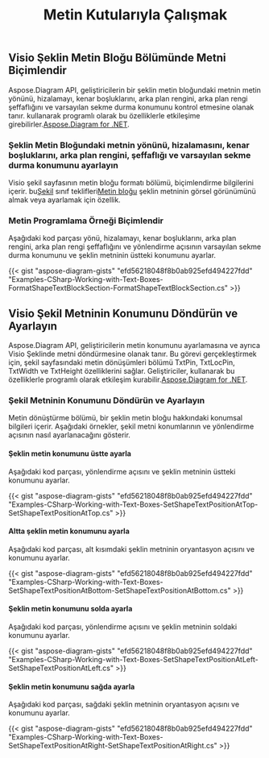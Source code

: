 ﻿---
title: Metin Kutularıyla Çalışmak
type: docs
weight: 210
url: /tr/net/working-with-text-boxes/
description: Bu bölümde bir metin şeklinin Aspose.Diagram ile nasıl biçimlendirileceği açıklanmaktadır.
---
## **Visio Şeklin Metin Bloğu Bölümünde Metni Biçimlendir**
 Aspose.Diagram API, geliştiricilerin bir şeklin metin bloğundaki metnin metin yönünü, hizalamayı, kenar boşluklarını, arka plan rengini, arka plan rengi şeffaflığını ve varsayılan sekme durma konumunu kontrol etmesine olanak tanır. kullanarak programlı olarak bu özelliklerle etkileşime girebilirler.[Aspose.Diagram for .NET](https://products.aspose.com/diagram/net/).
### **Şeklin Metin Bloğundaki metnin yönünü, hizalamasını, kenar boşluklarını, arka plan rengini, şeffaflığı ve varsayılan sekme durma konumunu ayarlayın**
 Visio şekil sayfasının metin bloğu formatı bölümü, biçimlendirme bilgilerini içerir. bu[Şekil](http://www.aspose.com/api/net/diagram/aspose.diagram/shape) sınıf teklifleri[Metin bloğu](http://www.aspose.com/api/net/diagram/aspose.diagram/textblock) şeklin metninin görsel görünümünü almak veya ayarlamak için özellik.
### **Metin Programlama Örneği Biçimlendir**
Aşağıdaki kod parçası yönü, hizalamayı, kenar boşluklarını, arka plan rengini, arka plan rengi şeffaflığını ve yönlendirme açısının varsayılan sekme durma konumunu ve şeklin metninin üstteki konumunu ayarlar.

{{< gist "aspose-diagram-gists" "efd56218048f8b0ab925efd494227fdd" "Examples-CSharp-Working-with-Text-Boxes-FormatShapeTextBlockSection-FormatShapeTextBlockSection.cs" >}}
## **Visio Şekil Metninin Konumunu Döndürün ve Ayarlayın**
 Aspose.Diagram API, geliştiricilerin metin konumunu ayarlamasına ve ayrıca Visio Şeklinde metni döndürmesine olanak tanır. Bu görevi gerçekleştirmek için, şekil sayfasındaki metin dönüşümleri bölümü TxtPin, TxtLocPin, TxtWidth ve TxtHeight özelliklerini sağlar. Geliştiriciler, kullanarak bu özelliklerle programlı olarak etkileşim kurabilir.[Aspose.Diagram for .NET](https://products.aspose.com/diagram/net/).
### **Şekil Metninin Konumunu Döndürün ve Ayarlayın**
Metin dönüştürme bölümü, bir şeklin metin bloğu hakkındaki konumsal bilgileri içerir. Aşağıdaki örnekler, şekil metni konumlarının ve yönlendirme açısının nasıl ayarlanacağını gösterir.
#### **Şeklin metin konumunu üstte ayarla**
Aşağıdaki kod parçası, yönlendirme açısını ve şeklin metninin üstteki konumunu ayarlar.

{{< gist "aspose-diagram-gists" "efd56218048f8b0ab925efd494227fdd" "Examples-CSharp-Working-with-Text-Boxes-SetShapeTextPositionAtTop-SetShapeTextPositionAtTop.cs" >}}
#### **Altta şeklin metin konumunu ayarla**
Aşağıdaki kod parçası, alt kısımdaki şeklin metninin oryantasyon açısını ve konumunu ayarlar.

{{< gist "aspose-diagram-gists" "efd56218048f8b0ab925efd494227fdd" "Examples-CSharp-Working-with-Text-Boxes-SetShapeTextPositionAtBottom-SetShapeTextPositionAtBottom.cs" >}}
#### **Şeklin metin konumunu solda ayarla**
Aşağıdaki kod parçası, yönlendirme açısını ve şeklin metninin soldaki konumunu ayarlar.

{{< gist "aspose-diagram-gists" "efd56218048f8b0ab925efd494227fdd" "Examples-CSharp-Working-with-Text-Boxes-SetShapeTextPositionAtLeft-SetShapeTextPositionAtLeft.cs" >}}
#### **Şeklin metin konumunu sağda ayarla**
Aşağıdaki kod parçası, sağdaki şeklin metninin oryantasyon açısını ve konumunu ayarlar.

{{< gist "aspose-diagram-gists" "efd56218048f8b0ab925efd494227fdd" "Examples-CSharp-Working-with-Text-Boxes-SetShapeTextPositionAtRight-SetShapeTextPositionAtRight.cs" >}}
